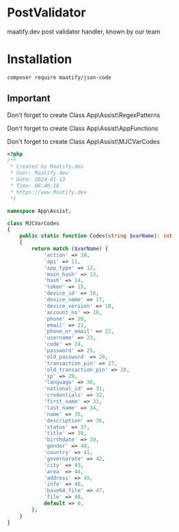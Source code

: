 # PostValidator

maatify.dev post validator handler, known by our team


# Installation

```shell
composer require maatify/json-code
```

## Important
Don't forget to create Class App\Assist\RegexPatterns

Don't forget to create Class App\Assist\AppFunctions

Don't forget to create Class App\Assist\MJCVarCodes

```php
<?php
/**
 * Created by Maatify.dev
 * User: Maatify.dev
 * Date: 2024-01-13
 * Time: 08:40:18
 * https://www.Maatify.dev
 */

namespace App\Assist;

class MJCVarCodes
{
    public static function Codes(string $varName): int
    {
        return match ($varName) {
            'action' => 10,
            'api' => 11,
            'app_type' => 12,
            'main_hash' => 13,
            'hash' => 14,
            'token' => 15,
            'device_id' => 16,
            'device_name' => 17,
            'device_version' => 18,
            'account_no' => 19,
            'phone' => 20,
            'email' => 21,
            'phone_or_email' => 22,
            'username' => 23,
            'code' => 24,
            'password' => 25,
            'old_password' => 26,
            'transaction_pin' => 27,
            'old_transaction_pin' => 28,
            'ip' => 29,
            'language' => 30,
            'national_id' => 31,
            'credentials' => 32,
            'first_name' => 33,
            'last_name' => 34,
            'name' => 35,
            'description' => 36,
            'status' => 37,
            'title' => 38,
            'birthdate' => 39,
            'gender' => 40,
            'country' => 41,
            'governorate' => 42,
            'city' => 43,
            'area' => 44,
            'address' => 45,
            'info' => 46,
            'base64_file' => 47,
            'file' => 48,
            default => 0,
        };
    }
}
